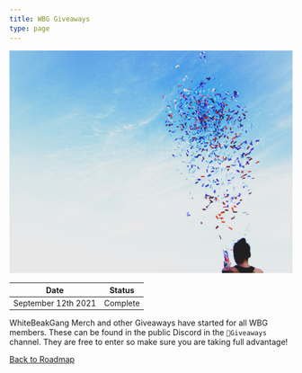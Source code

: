 ```yaml
---
title: WBG Giveaways
type: page
---
```


![WBG Giveaways](/images/roadmap/wbg-giveaways.jpeg "WBG Giveaways")

| Date                | Status    |
| ------------------- | --------- |
| September 12th 2021 | Complete  |

WhiteBeakGang Merch and other Giveaways have started for all WBG members. These can be found in the public Discord in the `🎉Giveaways` channel. They are free to enter so make sure you are taking full advantage!

[Back to Roadmap](/roadmap)
